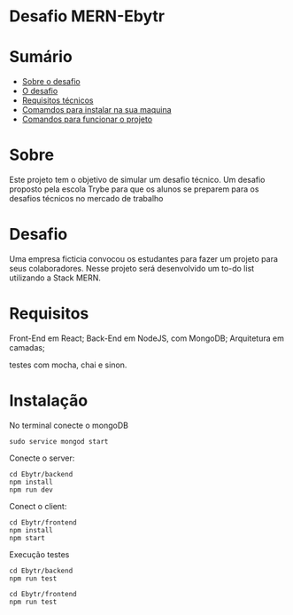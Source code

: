 # Desafio MERN-Ebytr

# Sumário

- [Sobre o desafio](#sobre)
- [O desafio](#desafio)
- [Requisitos técnicos](#requisitos)
- [Comamdos para instalar na sua maquina](#instalação)
- [Comandos para funcionar o projeto](#funcionamneto)


# Sobre

Este projeto tem o objetivo de simular um desafio técnico. Um desafio proposto pela escola Trybe para que os alunos se preparem para os 
desafios técnicos no mercado de trabalho

# Desafio

Uma empresa ficticia convocou os estudantes para fazer um projeto para seus colaboradores. Nesse projeto será desenvolvido um to-do list utilizando a Stack MERN.

# Requisitos

Front-End em React;
Back-End em NodeJS, com MongoDB;
Arquitetura em camadas;

testes com mocha, chai e sinon.

# Instalação

No terminal conecte o mongoDB
```
sudo service mongod start 
```
Conecte o server:
```
cd Ebytr/backend
npm install
npm run dev
```
Conect o client:
```
cd Ebytr/frontend
npm install
npm start
```
Execução testes
```
cd Ebytr/backend
npm run test
```
```
cd Ebytr/frontend
npm run test
```





